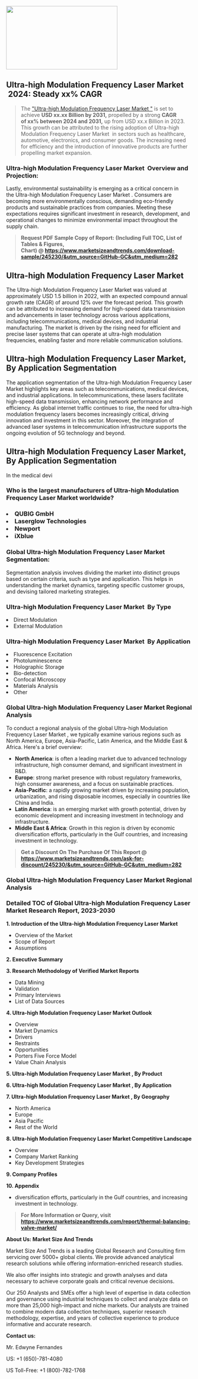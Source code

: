 <p><img class="alignnone size-medium wp-image-20088" src="https://ffe5etoiles.com/wp-content/uploads/2024/12/MST1-300x171.png" alt="" width="300" height="171" /></p><h2 id="ember46" class="ember-view reader-text-block__heading-2">Ultra-high Modulation Frequency Laser Market &nbsp;2024: Steady&nbsp;xx% CAGR</h2><blockquote id="ember47" class="ember-view reader-text-block__blockquote">The&nbsp;<a class="app-aware-link " href="https://www.marketsizeandtrends.com/download-sample/245230/&utm_source=GitHub-GC&utm_medium=282" target="_blank" data-test-app-aware-link="">"Ultra-high Modulation Frequency Laser Market "</a>&nbsp;is set to achieve&nbsp;<strong>USD&nbsp;xx.xx&nbsp;Billion by 2031,</strong>&nbsp;propelled by a strong&nbsp;<strong>CAGR of&nbsp;xx% between 2024 and 2031,</strong>&nbsp;up from USD xx.x Billion in 2023. This growth can be attributed to the rising adoption of&nbsp;Ultra-high Modulation Frequency Laser Market &nbsp;in sectors such as healthcare, automotive, electronics, and consumer goods. The increasing need for efficiency and the introduction of innovative products are further propelling market expansion.</blockquote><h3 id="ember48" class="ember-view reader-text-block__heading-3">Ultra-high Modulation Frequency Laser Market &nbsp;Overview and Projection:</h3><p id="ember49" class="ember-view reader-text-block__paragraph">Lastly, environmental sustainability is emerging as a critical concern in the&nbsp;Ultra-high Modulation Frequency Laser Market . Consumers are becoming more environmentally conscious, demanding eco-friendly products and sustainable practices from companies. Meeting these expectations requires significant investment in research, development, and operational changes to minimize environmental impact throughout the supply chain.</p><blockquote id="ember50" class="ember-view reader-text-block__blockquote"><strong>Request PDF Sample Copy of Report: (Including Full TOC, List of Tables &amp; Figures, Chart)&nbsp;@&nbsp;<strong><a href="https://www.marketsizeandtrends.com/download-sample/245230/&utm_source=GitHub-GC&utm_medium=282" target="_blank">https://www.marketsizeandtrends.com/download-sample/245230/&utm_source=GitHub-GC&utm_medium=282</a></strong></strong></blockquote><h3 class=""><h2>Ultra-high Modulation Frequency Laser Market</h2><p>The Ultra-high Modulation Frequency Laser Market was valued at approximately USD 1.5 billion in 2022, with an expected compound annual growth rate (CAGR) of around 12% over the forecast period. This growth can be attributed to increasing demand for high-speed data transmission and advancements in laser technology across various applications, including telecommunications, medical devices, and industrial manufacturing. The market is driven by the rising need for efficient and precise laser systems that can operate at ultra-high modulation frequencies, enabling faster and more reliable communication solutions.</p><h2>Ultra-high Modulation Frequency Laser Market, By Application Segmentation</h2><p>The application segmentation of the Ultra-high Modulation Frequency Laser Market highlights key areas such as telecommunications, medical devices, and industrial applications. In telecommunications, these lasers facilitate high-speed data transmission, enhancing network performance and efficiency. As global internet traffic continues to rise, the need for ultra-high modulation frequency lasers becomes increasingly critical, driving innovation and investment in this sector. Moreover, the integration of advanced laser systems in telecommunication infrastructure supports the ongoing evolution of 5G technology and beyond.</p><h2>Ultra-high Modulation Frequency Laser Market, By Application Segmentation</h2><p>In the medical devi</h3><h3 id="" class="">Who is the largest manufacturers of&nbsp;Ultra-high Modulation Frequency Laser Market worldwide?</h3><h3 class=""></Li><Li>QUBIG GmbH</Li><Li> Laserglow Technologies</Li><Li> Newport</Li><Li> iXblue</h3><h3 id="ember53" class="ember-view reader-text-block__heading-3">Global&nbsp;Ultra-high Modulation Frequency Laser Market Segmentation:</h3><p id="ember54" class="ember-view reader-text-block__paragraph">Segmentation analysis involves dividing the market into distinct groups based on certain criteria, such as type and application. This helps in understanding the market dynamics, targeting specific customer groups, and devising tailored marketing strategies.</p><h3 id="" class="">Ultra-high Modulation Frequency Laser Market &nbsp;By Type</h3><p></Li><Li>Direct Modulation</Li><Li> External Modulation</p><h3 id="" class="">Ultra-high Modulation Frequency Laser Market &nbsp;By Application</h3><p class=""></Li><Li>Fluorescence Excitation</Li><Li> Photoluminescence</Li><Li> Holographic Storage</Li><Li> Bio-detection</Li><Li> Confocal Microscopy</Li><Li> Materials Analysis</Li><Li> Other</p><h3 id="ember62" class="ember-view reader-text-block__heading-3">Global Ultra-high Modulation Frequency Laser Market Regional Analysis</h3><p id="ember63" class="ember-view reader-text-block__paragraph">To conduct a regional analysis of the global Ultra-high Modulation Frequency Laser Market , we typically examine various regions such as North America, Europe, Asia-Pacific, Latin America, and the Middle East &amp; Africa. Here's a brief overview:</p><ul><li><strong>North America</strong>: is often a leading market due to advanced technology infrastructure, high consumer demand, and significant investment in R&amp;D.</li><li><strong>Europe</strong>: strong market presence with robust regulatory frameworks, high consumer awareness, and a focus on sustainable practices.</li><li><strong>Asia-Pacific</strong>: a rapidly growing market driven by increasing population, urbanization, and rising disposable incomes, especially in countries like China and India.</li><li><strong>Latin America</strong>: is an emerging market with growth potential, driven by economic development and increasing investment in technology and infrastructure.</li><li><strong>Middle East &amp; Africa</strong>: Growth in this region is driven by economic diversification efforts, particularly in the Gulf countries, and increasing investment in technology.</li></ul><blockquote id="ember61" class="ember-view reader-text-block__blockquote"><strong>Get a Discount On The Purchase Of This Report @ <strong><a href="https://html-cleaner.com/" target="">https://www.marketsizeandtrends.com/ask-for-discount/245230/&utm_source=GitHub-GC&utm_medium=282</a></strong></strong></blockquote><h3 id="ember62" class="ember-view reader-text-block__heading-3">Global Ultra-high Modulation Frequency Laser Market Regional Analysis</h3><h3 id="" class="">Detailed TOC of Global Ultra-high Modulation Frequency Laser Market Research Report, 2023-2030</h3><p id="" class=""><strong>1. Introduction of the Ultra-high Modulation Frequency Laser Market </strong></p><ul><li>Overview of the Market</li><li>Scope of Report</li><li>Assumptions</li></ul><p id="" class=""><strong>2. Executive Summary</strong></p><p id="" class=""><strong>3. Research Methodology of Verified Market Reports</strong></p><ul><li>Data Mining</li><li>Validation</li><li>Primary Interviews</li><li>List of Data Sources</li></ul><p id="" class=""><strong>4. Ultra-high Modulation Frequency Laser Market Outlook</strong></p><ul><li>Overview</li><li>Market Dynamics</li><li>Drivers</li><li>Restraints</li><li>Opportunities</li><li>Porters Five Force Model</li><li>Value Chain Analysis</li></ul><p id="" class=""><strong>5. Ultra-high Modulation Frequency Laser Market , By Product</strong></p><p id="" class=""><strong>6. Ultra-high Modulation Frequency Laser Market , By Application</strong></p><p id="" class=""><strong>7. Ultra-high Modulation Frequency Laser Market , By Geography</strong></p><ul><li>North America</li><li>Europe</li><li>Asia Pacific</li><li>Rest of the World</li></ul><p id="" class=""><strong>8. Ultra-high Modulation Frequency Laser Market Competitive Landscape</strong></p><ul><li>Overview</li><li>Company Market Ranking</li><li>Key Development Strategies</li></ul><p id="" class=""><strong>9. Company Profiles</strong></p><p id="" class=""><strong>10. Appendix</strong></p><ul><li>diversification efforts, particularly in the Gulf countries, and increasing investment in technology.</li></ul><blockquote id="ember65" class="ember-view reader-text-block__blockquote"><strong>For More Information or Query, visit <strong><strong><a href="https://html-cleaner.com/" target="">https://www.marketsizeandtrends.com/report/thermal-balancing-valve-market/</a></strong></strong></strong></blockquote><p id="" class=""><strong>About Us: Market Size And Trends</strong></p><p id="" class="">Market Size And Trends is a leading Global Research and Consulting firm servicing over 5000+ global clients. We provide advanced analytical research solutions while offering information-enriched research studies.</p><p id="" class="">We also offer insights into strategic and growth analyses and data necessary to achieve corporate goals and critical revenue decisions.</p><p id="" class="">Our 250 Analysts and SMEs offer a high level of expertise in data collection and governance using industrial techniques to collect and analyze data on more than 25,000 high-impact and niche markets. Our analysts are trained to combine modern data collection techniques, superior research methodology, expertise, and years of collective experience to produce informative and accurate research.</p><p id="" class=""><strong>Contact us:</strong></p><p id="" class="">Mr. Edwyne Fernandes</p><p id="" class="">US: +1 (650)-781-4080</p><p id="" class="">US Toll-Free: +1 (800)-782-1768</p>
